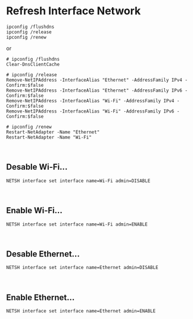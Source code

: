 <h1>Refresh Interface Network</h1>

```
ipconfig /flushdns
ipconfig /release
ipconfig /renew

```

or

```
# ipconfig /flushdns
Clear-DnsClientCache

# ipconfig /release
Remove-NetIPAddress -InterfaceAlias "Ethernet" -AddressFamily IPv4 -Confirm:$false
Remove-NetIPAddress -InterfaceAlias "Ethernet" -AddressFamily IPv6 -Confirm:$false
Remove-NetIPAddress -InterfaceAlias "Wi-Fi" -AddressFamily IPv4 -Confirm:$false
Remove-NetIPAddress -InterfaceAlias "Wi-Fi" -AddressFamily IPv6 -Confirm:$false

# ipconfig /renew
Restart-NetAdapter -Name "Ethernet"
Restart-NetAdapter -Name "Wi-Fi"

```
<br>


<h2>Desable Wi-Fi...</h2>

```
NETSH interface set interface name=Wi-Fi admin=DISABLE

```
<br>


<h2>Enable Wi-Fi...</h2>

```
NETSH interface set interface name=Wi-Fi admin=ENABLE

```
<br>


<h2>Desable Ethernet...</h2>

```
NETSH interface set interface name=Ethernet admin=DISABLE

```
<br>


<h2>Enable Ethernet...</h2>

```
NETSH interface set interface name=Ethernet admin=ENABLE

```
<br>

